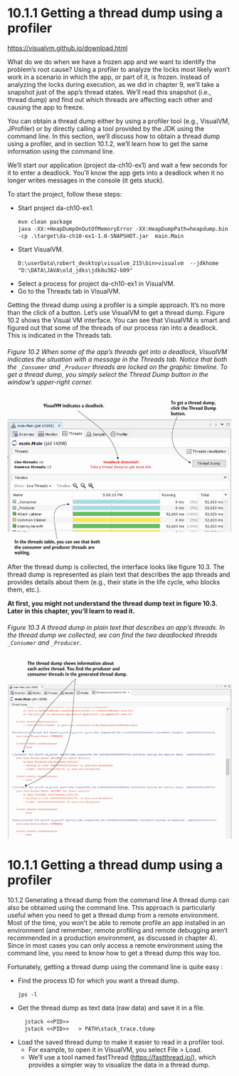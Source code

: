 # 10.1.1 Getting a thread dump using a profiler

https://visualvm.github.io/download.html

What do we do when we have a frozen app and we want to identify the problem’s root cause? Using a profiler to analyze the locks most likely won’t work in a scenario in which the app, or part of it, is frozen. Instead of analyzing the locks during execution, as we did in chapter 9, we’ll take a snapshot just of the app’s thread states. We’ll read this snapshot (i.e., thread dump) and find out which threads are affecting each other and causing the app to freeze.

You can obtain a thread dump either by using a profiler tool (e.g., VisualVM, JProfiler) or by directly calling a tool provided by the JDK using the command line. In this section, we’ll discuss how to obtain a thread dump using a profiler, and in section 10.1.2, we’ll learn how to get the same information using the command line.

We’ll start our application (project da-ch10-ex1) and wait a few seconds for it to enter a deadlock. You’ll know the app gets into a deadlock when it no longer writes messages in the console (it gets stuck).


To start the project, follow these steps:

* Start project da-ch10-ex1.
    ```
    mvn clean package
    java -XX:+HeapDumpOnOutOfMemoryError -XX:HeapDumpPath=heapdump.bin  -cp .\target\da-ch10-ex1-1.0-SNAPSHOT.jar  main.Main
    ```
* Start VisualVM.
    ```
    D:\userData\robert_desktop\visualvm_215\bin>visualvm  --jdkhome  "D:\DATA\JAVA\old_jdks\jdk8u362-b09"
    ```
* Select a process for project da-ch10-ex1 in VisualVM.
* Go to the Threads tab in VisualVM.

Getting the thread dump using a profiler is a simple approach. It’s no more than the click of a button. Let’s use VisualVM to get a thread dump. Figure 10.2 shows the Visual VM interface. You can see that VisualVM is smart and figured out that some of the threads of our process ran into a deadlock. This is indicated in the Threads tab.


###### Figure 10.2 When some of the app’s threads get into a deadlock, VisualVM indicates the situation with a message in the Threads tab. Notice that both the ``_Consumer`` and ``_Producer`` threads are locked on the graphic timeline. To get a thread dump, you simply select the Thread Dump button in the window’s upper-right corner.
![Figure 10.2 When some of the app’s threads get into a deadlock.](./material/CH10_F02_Spilca3.png) 

After the thread dump is collected, the interface looks like figure 10.3. The thread dump is represented as plain text that describes the app threads and provides details about them (e.g., their state in the life cycle, who blocks them, etc.).

**At first, you might not understand the thread dump text in figure 10.3. Later in this chapter, you’ll learn to read it.**


###### Figure 10.3 A thread dump in plain text that describes an app’s threads. In the thread dump we collected, we can find the two deadlocked threads ``_Consumer`` and ``_Producer``.
![Figure 10.3 A thread dump in plain text that describes an app’s threads.](./material/CH10_F03_Spilca3.png) 

# 10.1.1 Getting a thread dump using a profiler

10.1.2 Generating a thread dump from the command line
A thread dump can also be obtained using the command line. This approach is particularly useful when you need to get a thread dump from a remote environment. Most of the time, you won’t be able to remote profile an app installed in an environment (and remember, remote profiling and remote debugging aren’t recommended in a production environment, as discussed in chapter 4). Since in most cases you can only access a remote environment using the command line, you need to know how to get a thread dump this way too.

Fortunately, getting a thread dump using the command line is quite easy :

* Find the process ID for which you want a thread dump.
  ```
  jps -l
  ```
* Get the thread dump as text data (raw data) and save it in a file.
  ```
    jstack <<PID>>    
    jstack <<PID>>   > PATH\stack_trace.tdump
  ```
* Load the saved thread dump to make it easier to read in a profiler tool.
  * For example, to open it in VisualVM, you select File > Load.
  * We’ll use a tool named fastThread (https://fastthread.io/), which provides a simpler way to visualize the data in a thread dump.